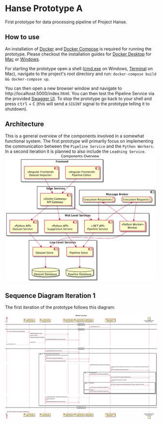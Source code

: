 # Hanse Prototype A

First prototype for data processing pipeline of Project Hanse.

## How to use

An installation of [Docker](https://www.docker.com/) and [Docker Compose](https://docs.docker.com/compose/) is required
for running the prototype. Please checkout the installation guides
for [Docker Desktop](https://www.docker.com/products/docker-desktop)
for [Mac](https://docs.docker.com/docker-for-mac/install/)
or [Windows](https://docs.docker.com/docker-for-windows/install/).

For starting the prototype open a shell ([cmd.exe](https://g.co/kgs/U27TRZ) on
Windows, [Terminal](https://g.co/kgs/RH4MXv) on Mac), navigate to the project's root directory and run:
`docker-compose build && docker-compose up`.

You can then open a new browser window and navigate to http://localhost:5000/index.html. You can then test the Pipeline
Service via the provided [Swagger UI](https://swagger.io/tools/swagger-ui/). To stop the prototype go back to your shell
and press <kbd>ctrl</kbd> + <kbd>C</kbd> (this will send a `SIGINT` signal to the prototype telling it to shutdown).

## Architecture

This is a general overview of the components involved in a somewhat functional system. The first prototype will
primarily focus on implementing the communication between the `Pipeline Service` and the `Python Workers`. In a second
iteration it is planned to also include the `Leadning Service`.  
![Architecture Diagram Overview](./docs/architecture/overview.png)

## Sequence Diagram Iteration 1

The first iteration of the prototype follows this diagram:

![Sequence Diagram](./docs/sequence-diagrams/pipeline_execution.png)